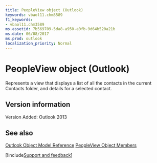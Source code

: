 ```yaml
---
title: PeopleView object (Outlook)
keywords: vbaol11.chm3589
f1_keywords:
- vbaol11.chm3589
ms.assetid: 7b569709-5da8-a950-a0fb-9d64b520a21b
ms.date: 06/08/2017
ms.prod: outlook
localization_priority: Normal
---
```



# PeopleView object (Outlook)
Represents a view that displays a list of all the contacts in the current Contacts folder, and details for a selected contact.

## Version information

Version Added: Outlook 2013 


## See also


[Outlook Object Model Reference](overview/Outlook/object-model.md)
[PeopleView Object Members](overview/Outlook.md)

[!include[Support and feedback](~/includes/feedback-boilerplate.md)]